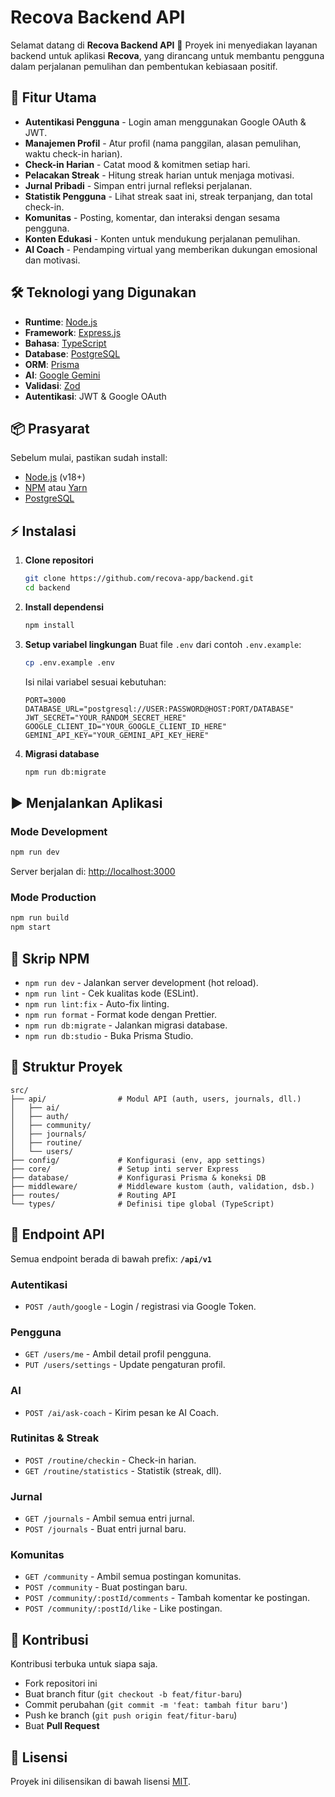 # Recova Backend API

Selamat datang di **Recova Backend API** 👋
Proyek ini menyediakan layanan backend untuk aplikasi **Recova**, yang dirancang untuk membantu pengguna dalam perjalanan pemulihan dan pembentukan kebiasaan positif.

## 🚀 Fitur Utama

- **Autentikasi Pengguna** - Login aman menggunakan Google OAuth & JWT.
- **Manajemen Profil** - Atur profil (nama panggilan, alasan pemulihan, waktu check-in harian).
- **Check-in Harian** - Catat mood & komitmen setiap hari.
- **Pelacakan Streak** - Hitung streak harian untuk menjaga motivasi.
- **Jurnal Pribadi** - Simpan entri jurnal refleksi perjalanan.
- **Statistik Pengguna** - Lihat streak saat ini, streak terpanjang, dan total check-in.
- **Komunitas** - Posting, komentar, dan interaksi dengan sesama pengguna.
- **Konten Edukasi** - Konten untuk mendukung perjalanan pemulihan.
- **AI Coach** - Pendamping virtual yang memberikan dukungan emosional dan motivasi.

## 🛠️ Teknologi yang Digunakan

- **Runtime**: [Node.js](https://nodejs.org/)
- **Framework**: [Express.js](https://expressjs.com/)
- **Bahasa**: [TypeScript](https://www.typescriptlang.org/)
- **Database**: [PostgreSQL](https://www.postgresql.org/)
- **ORM**: [Prisma](https://www.prisma.io/)
- **AI**: [Google Gemini](https://ai.google.dev/)
- **Validasi**: [Zod](https://zod.dev/)
- **Autentikasi**: JWT & Google OAuth

## 📦 Prasyarat

Sebelum mulai, pastikan sudah install:

- [Node.js](https://nodejs.org/) (v18+)
- [NPM](https://www.npmjs.com/) atau [Yarn](https://yarnpkg.com/)
- [PostgreSQL](https://www.postgresql.org/)

## ⚡ Instalasi

1. **Clone repositori**

   ```bash
   git clone https://github.com/recova-app/backend.git
   cd backend
   ```

2. **Install dependensi**

   ```bash
   npm install
   ```

3. **Setup variabel lingkungan**
   Buat file `.env` dari contoh `.env.example`:

   ```bash
   cp .env.example .env
   ```

   Isi nilai variabel sesuai kebutuhan:

   ```env
   PORT=3000
   DATABASE_URL="postgresql://USER:PASSWORD@HOST:PORT/DATABASE"
   JWT_SECRET="YOUR_RANDOM_SECRET_HERE"
   GOOGLE_CLIENT_ID="YOUR_GOOGLE_CLIENT_ID_HERE"
   GEMINI_API_KEY="YOUR_GEMINI_API_KEY_HERE"
   ```

4. **Migrasi database**

   ```bash
   npm run db:migrate
   ```

## ▶️ Menjalankan Aplikasi

### Mode Development

```bash
npm run dev
```

Server berjalan di: [http://localhost:3000](http://localhost:3000)

### Mode Production

```bash
npm run build
npm start
```

## 📜 Skrip NPM

- `npm run dev` - Jalankan server development (hot reload).
- `npm run lint` - Cek kualitas kode (ESLint).
- `npm run lint:fix` - Auto-fix linting.
- `npm run format` - Format kode dengan Prettier.
- `npm run db:migrate` - Jalankan migrasi database.
- `npm run db:studio` - Buka Prisma Studio.

## 📂 Struktur Proyek

```
src/
├── api/                # Modul API (auth, users, journals, dll.)
│   ├── ai/
│   ├── auth/
│   ├── community/
│   ├── journals/
│   ├── routine/
│   └── users/
├── config/             # Konfigurasi (env, app settings)
├── core/               # Setup inti server Express
├── database/           # Konfigurasi Prisma & koneksi DB
├── middleware/         # Middleware kustom (auth, validation, dsb.)
├── routes/             # Routing API
└── types/              # Definisi tipe global (TypeScript)
```

## 📡 Endpoint API

Semua endpoint berada di bawah prefix: **`/api/v1`**

### Autentikasi

- `POST /auth/google` - Login / registrasi via Google Token.

### Pengguna

- `GET /users/me` - Ambil detail profil pengguna.
- `PUT /users/settings` - Update pengaturan profil.

### AI

- `POST /ai/ask-coach` - Kirim pesan ke AI Coach.

### Rutinitas & Streak

- `POST /routine/checkin` - Check-in harian.
- `GET /routine/statistics` - Statistik (streak, dll).

### Jurnal

- `GET /journals` - Ambil semua entri jurnal.
- `POST /journals` - Buat entri jurnal baru.

### Komunitas

- `GET /community` - Ambil semua postingan komunitas.
- `POST /community` - Buat postingan baru.
- `POST /community/:postId/comments` - Tambah komentar ke postingan.
- `POST /community/:postId/like` - Like postingan.

## 🤝 Kontribusi

Kontribusi terbuka untuk siapa saja.

- Fork repositori ini
- Buat branch fitur (`git checkout -b feat/fitur-baru`)
- Commit perubahan (`git commit -m 'feat: tambah fitur baru'`)
- Push ke branch (`git push origin feat/fitur-baru`)
- Buat **Pull Request**

## 📄 Lisensi

Proyek ini dilisensikan di bawah lisensi [MIT](LICENSE).
